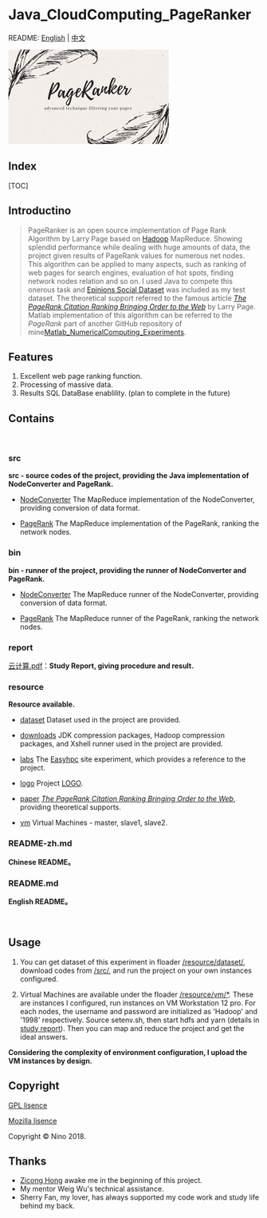 # Java_CloudComputing_PageRanker

README: [English](https://github.com/LovelyBuggies/Java_Hadoop_PageRanker/blob/master/README.md) | [中文](https://github.com/LovelyBuggies/Java_Hadoop_PageRanker/blob/master/README_zh.md)

![LOGO](https://github.com/LovelyBuggies/Java_Hadoop_PageRanker/blob/master/resource/logo/PageRanker.png)

## Index

[TOC]

## Introductino

>PageRanker is an open source implementation of Page Rank Algorithm by Larry Page based on [Hadoop](http://hadoop.apache.org) MapReduce. Showing splendid performance while dealing with huge amounts of data, the project given results of PageRank values for numerous net nodes. This algorithm can be applied to many aspects, such as ranking of web pages for search engines, evaluation of hot spots, finding network nodes relation and so on. I used Java to compete this onerous task and [Epinions Social Dataset](https://snap.stanford.edu/data/soc-Epinions1.html) was included as my test dataset. The theoretical support referred to the famous article [*The PageRank Citation Ranking︎ Bringing Order to the Web*](http://202.116.81.74/cache/5/03/ilpubs.stanford.edu/bf0bd3cdc413c81dc4853ddffe4de51f/1999-66.pdf) by Larry Page. Matlab implementation of this algorithm can be referred to the *PageRank* part of another GitHub repository of mine[Matlab_NumericalComputing_Experiments](https://github.com/LovelyBuggies/Matlab_NumericalComputing_Experiments).

## Features

1. Excellent web page ranking function.
2. Processing of massive data.
3. Results SQL DataBase enablility. (plan to complete in the future)

## Contains
</br>

### src 
**src - source codes of the project, providing the Java implementation of NodeConverter and PageRank.**

* [NodeConverter](https://github.com/LovelyBuggies/Java_Hadoop_PageRanker/tree/master/src/NodeConverter)
The MapReduce implementation of the NodeConverter, providing conversion of data format.

* [PageRank](https://github.com/LovelyBuggies/Java_Hadoop_PageRanker/tree/master/src/PageRank)
The MapReduce implementation of the PageRank, ranking the network nodes.


### bin
**bin - runner of the project, providing the runner of NodeConverter and PageRank.**

* [NodeConverter](https://github.com/LovelyBuggies/Java_Hadoop_PageRanker/tree/master/bin/NodeConverter)
The MapReduce runner of the NodeConverter, providing conversion of data format.

* [PageRank](https://github.com/LovelyBuggies/Java_Hadoop_PageRanker/tree/master/bin/PageRank)
The MapReduce runner of the PageRank, ranking the network nodes.

### report
[云计算.pdf](https://github.com/LovelyBuggies/Java_Hadoop_PageRanker/tree/master/report)：**Study Report, giving procedure and result.**

### resource
**Resource available.**

* [dataset](https://github.com/LovelyBuggies/Java_Hadoop_PageRanker/tree/master/resource/dataset)
Dataset used in the project are provided.

* [downloads](https://github.com/LovelyBuggies/Java_Hadoop_PageRanker/tree/master/resource/downloads)
JDK compression packages, Hadoop compression packages, and Xshell runner used in the project are provided.

* [labs](https://github.com/LovelyBuggies/Java_Hadoop_PageRanker/tree/master/resource/labs)
The [Easyhpc](http://www.easyhpc.org) site experiment, which provides a reference to the project.

* [logo](https://github.com/LovelyBuggies/Java_Hadoop_PageRanker/tree/master/resource/logo)
Project [LOGO](https://github.com/LovelyBuggies/Java_Hadoop_PageRanker/blob/master/resource/logo/PageRanker.png).

* [paper](https://github.com/LovelyBuggies/Java_Hadoop_PageRanker/tree/master/resource/paper)
[*The PageRank Citation Ranking︎ Bringing Order to the Web*](http://202.116.81.74/cache/5/03/ilpubs.stanford.edu/bf0bd3cdc413c81dc4853ddffe4de51f/1999-66.pdf), providing theoretical supports.  

* [vm](https://github.com/LovelyBuggies/Java_Hadoop_PageRanker/tree/master/resource/vm)
Virtual Machines - master, slave1, slave2. 


### README-zh.md
**Chinese README。**


### README.md
**English README。**

</br>

## Usage

1. You can get dataset of this experiment in floader [/resource/dataset/](https://github.com/LovelyBuggies/Java_Hadoop_PageRanker/tree/master/resource/dataset), download codes from [/src/](https://github.com/LovelyBuggies/Java_Hadoop_PageRanker/tree/master/src), and run the project on your own instances configured.

2. Virtual Machines are available under the floader [/resource/vm/*](https://github.com/LovelyBuggies/Java_Hadoop_PageRanker/tree/master/resource/vm). These are instances I configured, run instances on VM Workstation 12 pro. For each nodes, the username and password are initialized as 'Hadoop' and '1998' respectively. Source setenv.sh, then start hdfs and yarn (details in [study report](https://github.com/LovelyBuggies/Java_Hadoop_PageRanker/tree/master/report)). Then you can map and reduce the project and get the ideal answers.

**Considering the complexity of environment configuration, I upload the VM instances by design.**

## Copyright

[GPL lisence](http://www.gnu.org/licenses/gpl.html)

[Mozilla lisence](https://www.mozilla.org/en-US/MPL/)

Copyright © Nino 2018.


## Thanks

* [Zicong Hong](https://github.com/hongzicong) awake me in the beginning of this project.
* My mentor Weig Wu's technical assistance.
* Sherry Fan, my lover, has always supported my code work and study life behind my back.


